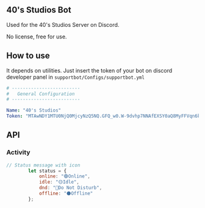 ## 40's Studios Bot

Used for the 40's Studios Server on Discord.

No license, free for use.

## How to use

It depends on utilities. Just insert the token of your bot on discord developer panel in `supportbot/Configs/supportbot.yml`

``` yaml
# -------------------------
#   General Configuration
# -------------------------

Name: "40's Studios"
Token: "MTAwNDY1MTU0NjQ0MjcyNzQ5NQ.GFQ_w0.W-9dvhp7NNAfEXSY0aQ8MyFFVqn6kctGy5V_yY"
```

## API 

### Activity

``` javascript
// Status message with icon
        let status = {
            online: "🟢Online",
            idle: "🟡Idle",
            dnd: "🔴Do Not Disturb",
            offline: "⚫Offline"
        };
```
